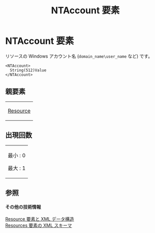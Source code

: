﻿---
title: NTAccount 要素
TOCTitle: NTAccount 要素
ms:assetid: 1d5a1c69-5f86-48d7-994c-b584b872bdd1
ms:mtpsurl: https://msdn.microsoft.com/ja-jp/library/Bb968430(v=office.12)
ms:contentKeyID: 16732858
ms.date: 06/30/2008
mtps_version: v=office.12
ms.translationtype: HT
---

# NTAccount 要素

リソースの Windows アカウント名 (`domain_name\user_name` など) です。

    <NTAccount>
      String(512)Value
    </NTAccount>

## 親要素

<table>
<colgroup>
<col style="width: 100%" />
</colgroup>
<tbody>
<tr class="odd">
<td><p><a href="resource-element.md">Resource</a></p></td>
</tr>
</tbody>
</table>


## 出現回数


<table>
<colgroup>
<col style="width: 100%" />
</colgroup>
<tbody>
<tr class="odd">
<td><p>最小 : 0</p>
<p>最大 : 1</p></td>
</tr>
</tbody>
</table>


## 参照

#### その他の技術情報

[Resource 要素と XML データ構造](resource-elements-and-xml-structure.md)  
[Resources 要素の XML スキーマ](xml-schema-for-the-resources-element.md)

